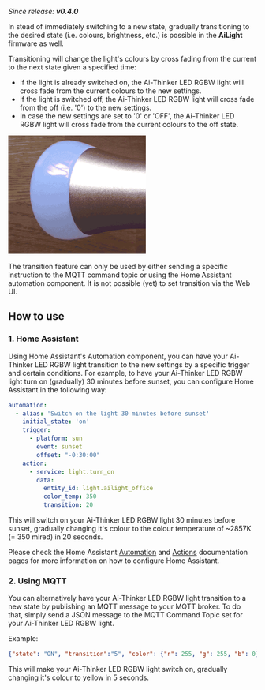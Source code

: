 _Since release: **v0.4.0**_

In stead of immediately switching to a new state, gradually transitioning to the desired state (i.e. colours, brightness, etc.) is possible in the **AiLight** firmware as well.

Transitioning will change the light's colours by cross fading from the current to the next state given a specified time:

- If the light is already switched on, the Ai-Thinker LED RGBW light will cross fade from the current colours to the new settings.
- If the light is switched off, the Ai-Thinker LED RGBW light will cross fade from the off (i.e. '0') to the new settings.
- In case the new settings are set to '0' or 'OFF', the Ai-Thinker LED RGBW light will cross fade from the current colours to the off state.

![AiLight - Transition](images/ailight_trans.gif)

The transition feature can only be used by either sending a specific instruction to the MQTT command topic or using the Home Assistant automation component. It is not possible (yet) to set transition via the Web UI.

## How to use

### 1. Home Assistant
Using Home Assistant's Automation component, you can have your Ai-Thinker LED RGBW light transition to the new settings by a specific trigger and certain conditions. For example, to have your Ai-Thinker LED RGBW light turn on (gradually) 30 minutes before sunset, you can configure Home Assistant in the following way:

``` YAML
automation:
  - alias: 'Switch on the light 30 minutes before sunset'
    initial_state: 'on'
    trigger:
      - platform: sun
        event: sunset
        offset: "-0:30:00"
    action:
      - service: light.turn_on
        data:
          entity_id: light.ailight_office
          color_temp: 350
          transition: 20
```
This will switch on your Ai-Thinker LED RGBW light 30 minutes before sunset, gradually changing it's colour to the colour temperature of ~2857K (= 350 mired) in 20 seconds.

Please check the Home Assistant [Automation](https://home-assistant.io/getting-started/automation/) and [Actions](https://home-assistant.io/docs/automation/action/) documentation pages for more information on how to configure Home Assistant.

### 2. Using MQTT
You can alternatively have your Ai-Thinker LED RGBW light transition to a new state by publishing an MQTT message to your MQTT broker. To do that, simply send a JSON message to the MQTT Command Topic set for your Ai-Thinker LED RGBW light.

Example:
``` JSON
{"state": "ON", "transition":"5", "color": {"r": 255, "g": 255, "b": 0}}
```

This will make your Ai-Thinker LED RGBW light switch on, gradually changing it's colour to yellow in 5 seconds.

